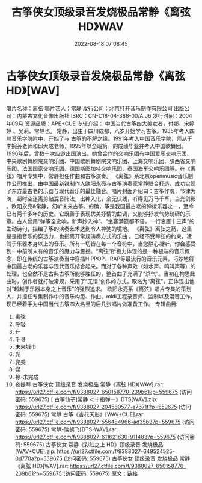 ﻿---
title: 古筝侠女顶级录音发烧极品常静《离弦HD》WAV
date: 2022-08-18 07:08:45
categories: 古典音乐、新世纪、纯音雅乐
tags: 纯音雅乐
---
# 古筝侠女顶级录音发烧极品常静《离弦HD》[WAV]

唱片名称：离弦
唱片艺人：常静
发行公司：北京打开音乐制作有限公司
出版公司：内蒙古文化音像出版社
ISRC：CN-C18-04-386-00/A.J6
发行时间：2004年09月
资源品质：APE+CUE
专辑介绍：
中国当代古筝四大美女者，付娜、宋婷婷 、吴莉、常静也。
常静，出生于四川成都，八岁开始学习古筝。1985年考入四川音乐学院附中，开始了与
古筝的不解之缘。1991年考入中国音乐学院，师从于李婉芬老师和邱大成老师，1995年以全班第一的成绩毕业并考入中国歌舞团。1996年后，曾数十次应邀出国演出。她曾合作的交响乐团有中国爱乐交响乐团、中央歌剧舞剧院交响乐团、中国歌剧舞剧院交响乐团、上海交响乐团、陕西省交响乐团、法国国家交响乐团、德国斯图加特交响乐团、泰国海军交响乐团等。在《离弦》唱片专集中，常静担任作曲和古筝演奏。
《离弦》系北京openmusic音乐制作公司推出，由中国最新锐制作人欧阳永亮与古筝演奏家常静联合打造，成功实现了东方最古老的乐器与现代音乐的最佳融合。唱片封面介绍曰：古筝作魂，节律为魄，超时空迷离剪贴混音阵法，出神入化，全无伏线，听得见万马千军，当光剑影
。欧阳永亮&常静，幻听未来古筝。的确，筝是我国最古老的弹拨乐器之一，至今已有两千多年的历史。它既善于表现优美抒情的曲调，又能够抒发气势磅礴的乐章。古人曾用“弹筝奋逸响，新声妙入神”、“坐客满筵都不语，一行哀雁十三声”的生动诗句，描绘了筝的演奏艺术达到令人神弛的境地。
《离弦》离弦之箭，这里是是指音乐的穿透力，也指离开常规演奏方式的乐曲
。已经不受琴弦的约束，凌驾于乐器本身以上的音乐。所有一切皆在每一个音符中，当您静心凝听，你会感受到一中前所未有的音乐的魔力与震撼。“离弦”所极力体现的是一种极端的音乐概念，即在传统的古筝演奏当中穿插HIPPOP、RAP等最流行的音乐元素，巧妙地将中国最古老的乐器与现代音乐结合起来。而对于各种声效（如水声、鸣叫声等）的处理，也全然不是古典古筝所能够胜任的，整首曲子充满了“杀气”。当初在构思此曲时，创作者就打破常规，采用了“无谱”创作的方式。取名为“离弦”，正体现出他对“超越于乐器本身之上音乐”的强烈追求。
欧阳永亮系《离弦》唱片专集的策划人，并担任专集制作中的音乐构思、作曲、midi工程录音师、监制以及混音工作，现已经着手为中国当代古筝四大名旦的后几张唱片做准备工作。
专辑曲目:
01. 离弦
02. 呼吸
03. 升
04. 千寻
05. 未来城市
06. 光
07. 完美
08. 媒
09. 掠-未完成
10. 夜提琴
古筝侠女 顶级录音 发烧极品 常静《离弦 HD》[WAV].rar:
https://url27.ctfile.com/f/9388027-650158770-239b61?p=559675
(访问密码: 559675)
[ 古筝仙子]常静 ＜十指弹一》DTS[WAV].zip: https://url27.ctfile.com/f/9388027-204560577-a7671f?p=559675
(访问密码: 559675)
常静 古筝《杏花天影》[WAV+CUE].rar: https://url27.ctfile.com/f/9388027-556484966-ad35b3?p=559675
(访问密码: 559675)
常静-瑞鹤飞[DTS-WAV].rar: https://url27.ctfile.com/f/9388027-611621630-911483?p=559675
(访问密码: 559675)
古筝侠女 常静《彩虹之上 HD》顶级录音 发烧极品 [WAV+CUE].zip: https://url27.ctfile.com/f/9388027-649524525-0d770a?p=559675
(访问密码: 559675)
古筝侠女 顶级录音 发烧极品 常静《离弦 HD》[WAV].rar: https://url27.ctfile.com/f/9388027-650158770-239b61?p=559675
(访问密码: 559675)
原文：[链接](https://blog.sina.com.cn/s/blog_1647c7e7601030yx5.html)
